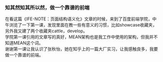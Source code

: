 ### 知其然知其所以然，做一个靠谱的前端
在看这篇《IFE-NOTE：页面结构语义化》文章的时候，来到了百度前端学院，中午浏览了一下第一课，发现里面在教一些有意义的习惯，比如showcase收藏夹，另外我又建了两个收藏夹cattle，develop。  
学院第一课引用的文章写的真好，MEAN架构也是我工作中使用的架构，但我并不知道MEAN这个词。  
谢谢第一课让我认识了张秋怡，她在知乎上的一篇大厂实习，让我感触良多，我要做一个靠谱的前端。  